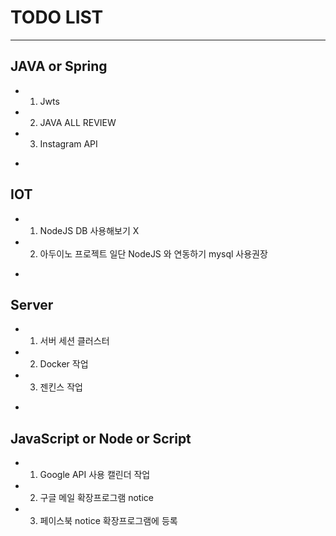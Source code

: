 # TODO LIST
---
##  JAVA or Spring
  * 1.  Jwts
  * 2.  JAVA ALL REVIEW
  * 3.  Instagram API
-
##  IOT
  * 1.  NodeJS DB 사용해보기 X
  * 2.  아두이노 프로젝트 일단 NodeJS 와 연동하기 mysql 사용권장
-
##  Server
  * 1.  서버 세션 클러스터
  * 2.  Docker 작업
  * 3.  젠킨스 작업
-
##  JavaScript or Node or Script
  * 1.  Google API 사용 캘린더 작업
  * 2.  구글 메일 확장프로그램 notice
  * 3.  페이스북 notice 확장프로그램에 등록
